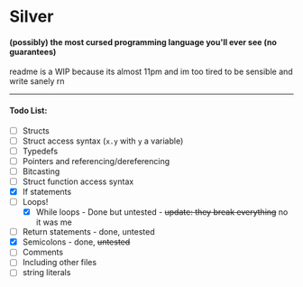 # Silver  
#### (possibly) the most cursed programming language you'll ever see (no guarantees)  
readme is a WIP because its almost 11pm and im too tired to be sensible and write sanely rn

---

#### Todo List:
- [ ] Structs
- [ ] Struct access syntax (`x.y` with `y` a variable)
- [ ] Typedefs
- [ ] Pointers and referencing/dereferencing
- [ ] Bitcasting
- [ ] Struct function access syntax
- [X] If statements
- [ ] Loops!
  - [X] While loops - Done but untested - ~~update: they break everything~~ no it was me
- [ ] Return statements - done, untested
- [X] Semicolons - done, ~~untested~~
- [ ] Comments
- [ ] Including other files
- [ ] string literals
